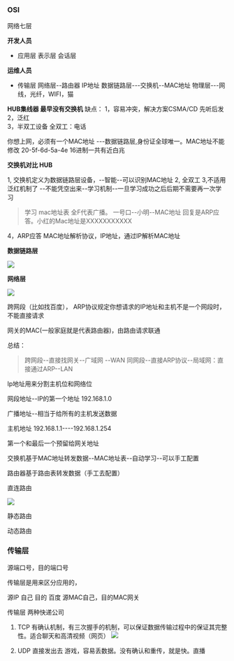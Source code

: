 ### OSI

网络七层

**开发人员**

- 应用层
  表示层
  会话层

**运维人员**

- 传输层
  网络层--路由器 IP地址
  数据链路层---交换机--MAC地址
  物理层---网线，光纤，WIFI，猫

**HUB集线器 最早没有交换机**
缺点：
1，容易冲突，解决方案CSMA/CD  先听后发
2，泛红   
3，半双工设备  全双工：电话

你想上网，必须有一个MAC地址 ---数据链路层,身份证全球唯一。MAC地址不能修改
20-5f-6d-5a-4e   16进制一共有近白兆



**交换机对比 HUB**

1, 交换机定义为数据链路层设备，--智能--可以识别MAC地址
2, 全双工
3,不适用泛红机制了 --不能凭空出来--学习机制--一旦学习成功之后后期不需要再一次学习

> 学习 mac地址表     全F代表广播。
> 一号口--小明--MAC地址    回复是ARP应答。小红的Mac地址是XXXXXXXXXXX

4，ARP应答 MAC地址解析协议，IP地址，通过IP解析MAC地址



**数据链路层**

![](https://raw.githubusercontent.com/zhoujiuzhou9/PicGo/main/pic/36541287.png)

**网络层**

![](https://raw.githubusercontent.com/zhoujiuzhou9/PicGo/main/pic/874521.png)



跨网段（比如找百度），
ARP协议规定你想请求的IP地址和主机不是一个网段时，不能直接请求

网关的MAC(一般家庭就是代表路由器)，由路由请求联通

总结：

> 跨网段--直接找网关--广域网 --WAN
> 同网段--直接ARP协议--局域网：直接通过ARP--LAN



Ip地址用来分割主机位和网络位

网段地址--IP的第一个地址 192.168.1.0

广播地址--相当于给所有的主机发送数据

主机地址 192.168.1.1----192.168.1.254

第一个和最后一个预留给网关地址

交换机基于MAC地址转发数据--MAC地址表--自动学习--可以手工配置



路由器基于路由表转发数据（手工去配置）

直连路由

![](https://raw.githubusercontent.com/zhoujiuzhou9/PicGo/main/pic/36522.png)

静态路由

动态路由

### 传输层

源端口号，目的端口号

传输层是用来区分应用的，

源IP 自己 目的 百度
源MAC自己，目的MAC网关



传输层 两种快递公司

1. TCP 有确认机制，有三次握手的机制，可以保证数据传输过程中的保证其完整性。适合聊天和高清视频（网页）
   ![](https://raw.githubusercontent.com/zhoujiuzhou9/PicGo/main/pic/4587124.png)

2. UDP 直接发出去
   游戏，容易丢数据。没有确认和重传，就是快。直播


